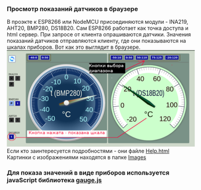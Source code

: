 ### Просмотр показаний датчиков в браузере
В проэкте к ESP8266 или NodeMCU присоединяются модули - INA219, AHT20, BMP280, DS18B20.
Сам ESP8266 работает как точка доступа и html сервер. При запросе от клиента опрашиваются 
датчики. Значения показаний датчиков отправляются клиенту, где они показываются на шкалах 
приборов.
Вот как это выглядит в браузере.
<img src="digitalSensors/data/src/img/showData.png">
Если кто заинтересуется подробностями - они файле  <a href="https://github.com/sensorsViewers/digitalSensors/data/src/help.html">Help.html</a>
Картинки с изображениями находятся в папке <a href="digitalSensors/data/src/img">Images</a>
### Для показа значений в виде приборов используется javaScript библиотека [gauge.js](https://canvas-gauges.com)

